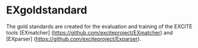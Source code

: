 # EXgoldstandard
The gold standards are created for the evaluation and training of the EXCITE tools [EXmatcher] (https://github.com/exciteproject/EXmatcher) and [EXparser] (https://github.com/exciteproject/Exparser).
